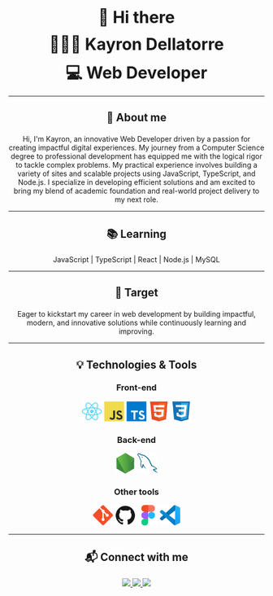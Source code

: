 <p align="center"><strong><font size="6">👋 Hi there</font></strong></p>

<p align="center"><strong><font size="6">👩🏻‍💻 Kayron Dellatorre</font></strong></p>

<p align="center"><strong><font size="6">💻 Web Developer</font></strong></p>

---

## <p align="center">🚀 About me</p>

<p align="center">
Hi, I'm Kayron, an innovative Web Developer driven by a passion for creating impactful digital experiences.  
My journey from a Computer Science degree to professional development has equipped me with the logical rigor to tackle complex problems.  
My practical experience involves building a variety of sites and scalable projects using JavaScript, TypeScript, and Node.js.  
I specialize in developing efficient solutions and am excited to bring my blend of academic foundation and real-world project delivery to my next role.
</p>

---

## <p align="center">📚 Learning</p>

<p align="center">
JavaScript | TypeScript | React | Node.js | MySQL
</p>

---

## <p align="center">🎯 Target</p>

<p align="center">
Eager to kickstart my career in web development by building impactful, modern, and innovative solutions while continuously learning and improving.
</p>

---

## <p align="center">💡 Technologies & Tools</p>

### <p align="center">Front-end</p>
<p align="center">
  <img alt="React" height="40" width="40" src="https://raw.githubusercontent.com/devicons/devicon/master/icons/react/react-original.svg"/>
  <img alt="JavaScript" height="40" width="40" src="https://raw.githubusercontent.com/devicons/devicon/master/icons/javascript/javascript-original.svg"/>
  <img alt="TypeScript" height="40" width="40" src="https://raw.githubusercontent.com/devicons/devicon/master/icons/typescript/typescript-original.svg"/>
  <img alt="HTML5" height="40" width="40" src="https://raw.githubusercontent.com/devicons/devicon/master/icons/html5/html5-original.svg"/>
  <img alt="CSS3" height="40" width="40" src="https://raw.githubusercontent.com/devicons/devicon/master/icons/css3/css3-original.svg"/>
</p>

### <p align="center">Back-end</p>
<p align="center">
  <img alt="Node.js" height="40" width="40" src="https://raw.githubusercontent.com/devicons/devicon/master/icons/nodejs/nodejs-original.svg"/>
  <img alt="MySQL" height="40" width="40" src="https://raw.githubusercontent.com/devicons/devicon/master/icons/mysql/mysql-original.svg"/>
</p>

### <p align="center">Other tools</p>
<p align="center">
  <img alt="Git" height="40" width="40" src="https://raw.githubusercontent.com/devicons/devicon/master/icons/git/git-original.svg"/>
  <img alt="GitHub" height="40" width="40" src="https://raw.githubusercontent.com/devicons/devicon/master/icons/github/github-original.svg"/>
  <img alt="Figma" height="40" width="40" src="https://raw.githubusercontent.com/devicons/devicon/master/icons/figma/figma-original.svg"/>
  <img alt="VSCode" height="40" width="40" src="https://raw.githubusercontent.com/devicons/devicon/master/icons/vscode/vscode-original.svg"/>
</p>

---

## <p align="center">📬 Connect with me</p>

<p align="center">
  <a href="mailto:kayrondell@gmail.com">
    <img src="https://img.shields.io/badge/Gmail-D14836?style=for-the-badge&logo=gmail&logoColor=white" />
  </a>
  <a href="https://www.linkedin.com/in/kayron-dellatorre/">
    <img src="https://img.shields.io/badge/LinkedIn-0077B5?style=for-the-badge&logo=linkedin&logoColor=white" />
  </a>
  <a href="https://github.com/KayronDellatorre">
    <img src="https://img.shields.io/badge/GitHub-000000?style=for-the-badge&logo=github&logoColor=white" />
  </a>
</p>

